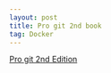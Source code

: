```yaml
---
layout: post
title: Pro git 2nd book
tag: Docker
---
```


<a href="http://git-scm.com/book/zh/v2">Pro git 2nd Edition </a>
